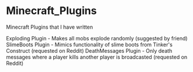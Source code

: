 # Minecraft_Plugins
Minecraft Plugins that I have written

Exploding Plugin - Makes all mobs explode randomly (suggested by friend)
SlimeBoots Plugin - Mimics functionality of slime boots from Tinker's Construct (requested on Reddit)
DeathMessages Plugin - Only death messages where a player kills another player is broadcasted (requested on Reddit)
